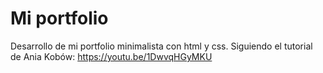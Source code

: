 # Mi portfolio

Desarrollo de mi portfolio minimalista con html y css.
Siguiendo el tutorial de Ania Kobów: https://youtu.be/1DwvqHGyMKU

